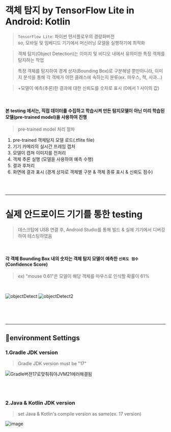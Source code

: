 # 객체 탐지 by TensorFlow Lite in Android: Kotlin
> `TensorFlow Lite`: 파이썬 텐서플로우의 경량화버전  
> so, 모바일 및 임베디드 기기에서 머신러닝 모델을 실행하기에 최적화

> 객체 탐지(Object Detection)는 이미지 및 비디오 내에서 유의미한 특징 객체를 탐지하는 작업   

> 특정 객체를 탐지하여 경계 상자(Bounding Box)로 구분해낼 뿐만아니라, 이미지 분석을 통해 각 객체가 어떤 클래스에 속하는지 분류(ex. 마우스, 책, 사과...)

> +모델이 예측(추론)한 결과에 대한 신뢰도를 숫자로 표시 (0에서 1 사이의 값)

<br>

#### 본 testing 에서는, 직접 데이터를 수집하고 학습시켜 만든 탐지모델이 아닌 미리 학습된 모델(pre-trained model)을 사용하여 진행  
> pre-trained model 처리 절차

1. pre-trained 객체탐지 모델 로드(.tflite file)
2. 기기 카메라의 실시간 프레임 캡처
3. 모델이 캡쳐 이미지를 전처리
4. 객체 추론 실행 (모델을 사용하여 예측 수행)
5. 결과 후처리
6. 화면에 결과 표시 (경계 상자로 객체별 구분 & 객체 종류 표시 & 신뢰도 점수)

<br><br><hr>

# 실제 안드로이드 기기를 통한 testing     
> 데스크탑에 USB 연결 후, Android Studio를 통해 빌드 & 실제 기기에서 디버깅하여 테스팅하였음

<br>


#### 각 객체 Bounding Box 내의 숫자는 객체 탐지 모델이 예측한 `신뢰도 점수` (Confidence Score)
> ex) "mouse 0.61"은 모델이 해당 객체를 마우스로 인식할 확률이 61%
<br>

![objectDetect](https://github.com/user-attachments/assets/2e1b6e25-b754-479f-9655-b1e3a60ebabd)
![objectDetect2](https://github.com/user-attachments/assets/d5a29a0c-db25-4420-944d-28a835c06abe)

<br><br><br><hr>

## 🚫environment Settings

### 1.Gradle JDK version
> Gradle JDK version must be "17"

![Gradle버젼17로맞춰줘야JVM21에러해결됨](https://github.com/user-attachments/assets/3256a797-5daf-4aba-9332-7b9600822c14)

<br><br>

### 2.Java & Kotlin JDK version
> set Java & Kotlin's compile version as same(ex. 17 version) 

![image](https://github.com/user-attachments/assets/da165877-0f1a-4ac3-8844-178d3e5bb60c)

<br><br>
